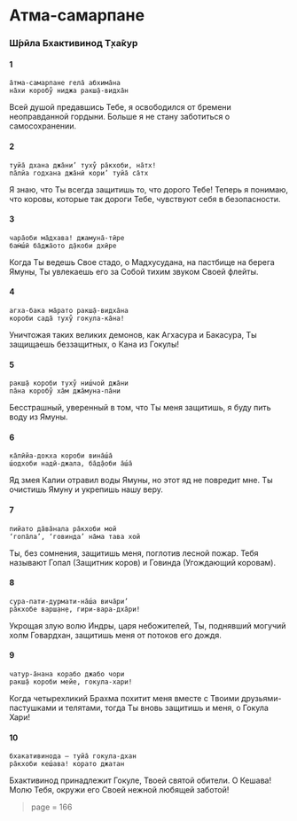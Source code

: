 # Атма-самарпане

### Ш́рӣла Бхактивинод Т̣ха̄кур

#### 1

    а̄тма-самарпане гела̄ абхима̄на
    на̄хи коробу̐ ниджа ракш̣а̄-видха̄н

Всей душой предавшись Тебе, я освободился от бремени неоправданной гордыни. Больше я не стану заботиться о самосохранении.

#### 2

    туйа̄ дхана джа̄ни’ туху̐ ра̄кхоби, на̄тх!
    па̄лйа годхана джа̄нӣ кори’ туйа̄ са̄тх

Я знаю, что Ты всегда защитишь то, что дорого Тебе! Теперь я понимаю, что коровы, которые так дороги Тебе, чувствуют себя в безопасности.

#### 3

    чара̄оби ма̄дхава! джамуна̄-тӣре
    бам̇ш́ӣ ба̄джа̄ото д̣а̄коби дхӣре

Когда Ты ведешь Свое стадо, о Мадхусудана, на пастбище на берега Ямуны, Ты увлекаешь его за Собой тихим звуком Своей флейты.

#### 4

    агха-бака ма̄рато ракш̣а̄-видха̄на
    короби сада̄ туху̐ гокула-ка̄на!

Уничтожая таких великих демонов, как Агхасура и Бакасура, Ты защищаешь беззащитных, о Кана из Гокулы!

#### 5

    ракш̣а̄ короби туху̐ ниш́чой джа̄ни
    па̄на коробу̐ ха̄м джа̄муна-па̄ни

Бесстрашный, уверенный в том, что Ты меня защитишь, я буду пить воду из Ямуны.

#### 6

    ка̄лӣйа-докха короби вина̄ш́а̄
    ш́одхоби надӣ-джала, ба̄д̣а̄оби а̄ш́а̄

Яд змея Калии отравил воды Ямуны, но этот яд не повредит мне. Ты очистишь Ямуну и укрепишь нашу веру.

#### 7

    пийато да̄ва̄нала ра̄кхоби мой
    ‘гопа̄ла’, ‘говинда’ на̄ма тава хой

Ты, без сомнения, защитишь меня, поглотив лесной пожар. Тебя называют Гопал (Защитник коров) и Говинда (Угождающий коровам).

#### 8

    сура-пати-дурмати-на̄ш́а вича̄ри’
    ра̄кхобе варш̣ан̣е, гири-вара-дха̄ри!

Укрощая злую волю Индры, царя небожителей, Ты, поднявший могучий холм Говардхан, защитишь меня от потоков его дождя.

#### 9

    чатур-а̄нана корабо джабо чори
    ракш̣а̄ короби мейе, гокула-хари!

Когда четырехликий Брахма похитит меня вместе с Твоими друзьями-пастушками и телятами, тогда Ты вновь защитишь и меня, о Гокула Хари!

#### 10

    бхакативинода — туйа̄ гокула-дхан
    ра̄кхоби кеш́ава! корато джатан

Бхактивинод принадлежит Гокуле, Твоей святой обители. О Кешава! Молю Тебя, окружи его Своей нежной любящей заботой!


> page = 166